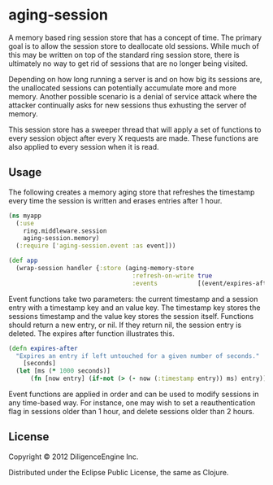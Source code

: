 # aging-session

A memory based ring session store that has a concept of time. The primary goal
is to allow the session store to deallocate old sessions. While much of this
may be written on top of the standard ring session store, there is ultimately
no way to get rid of sessions that are no longer being visited. 

Depending on how long running a server is and on how big its sessions are, 
the unallocated sessions can potentially accumulate more and more memory.
Another possible scenario is a denial of service attack where the attacker
continually asks for new sessions thus exhusting the server of memory.

This session store has a sweeper thread that will apply a set of functions
to every session object after every X requests are made. These functions
are also applied to every session when it is read.

## Usage

The following creates a memory aging store that refreshes the timestamp every
time the session is written and erases entries after 1 hour.

```clojure
(ns myapp
  (:use 
    ring.middleware.session
    aging-session.memory)
  (:require ['aging-session.event :as event]))

(def app
  (wrap-session handler {:store (aging-memory-store 
                                  :refresh-on-write true
                                  :events           [(event/expires-after 3600)])}))
```

Event functions take two parameters: the current timestamp and a session entry
with a timestamp key and an value key. The timestamp key stores the sessions
timestamp and the value key stores the session itself. Functions should return
a new entry, or nil. If they return nil, the session entry is deleted. The
expires after function illustrates this.

```clojure
(defn expires-after
  "Expires an entry if left untouched for a given number of seconds."
	[seconds]
  (let [ms (* 1000 seconds)]
	  (fn [now entry] (if-not (> (- now (:timestamp entry)) ms) entry))))
```

Event functions are applied in order and can be used to modify sessions in
any time-based way. For instance, one may wish to set a reauthentication flag
in sessions older than 1 hour, and delete sessions older than 2 hours. 


## License

Copyright © 2012 DiligenceEngine Inc.

Distributed under the Eclipse Public License, the same as Clojure.
